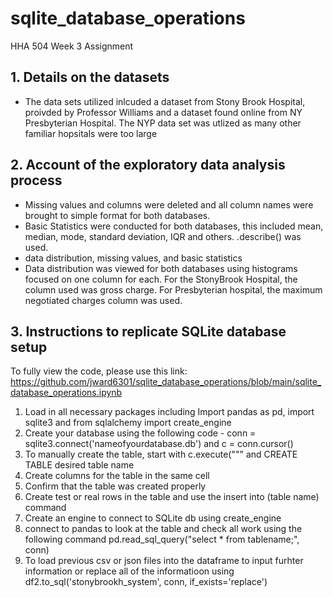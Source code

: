 # sqlite_database_operations
HHA 504 Week 3 Assignment

## 1. Details on the datasets
  * The data sets utilized inlcuded a dataset from Stony Brook Hospital, proivded     by Professor Williams and a dataset found online from NY Presbyterian Hospital.     The NYP data set was utlized as many other familiar hopsitals were too large

## 2. Account of the exploratory data analysis process
  * Missing values and columns were deleted and all column names were brought to       simple format for both databases.
  * Basic Statistics were conducted for both databases, this included mean, median,   mode, standard deviation, IQR and others. .describe() was used. 
  * data distribution, missing values, and basic statistics
  * Data distribution was viewed for both databases using histograms focused on one   column for each. For the StonyBrook Hospital, the column used was gross charge. For Presbyterian hospital, the maximum negotiated charges column was used. 

## 3. Instructions to replicate SQLite database setup
To fully view the code, please use this link: https://github.com/jward6301/sqlite_database_operations/blob/main/sqlite_database_operations.ipynb
  1.   Load in all necessary packages including Import pandas as pd, import sqlite3 and from sqlalchemy import create_engine
  2.   Create your database using the following code -  conn = sqlite3.connect('nameofyourdatabase.db') and c = conn.cursor()
  3.   To manually create the table, start with c.execute(""" and CREATE TABLE desired table name
  4.   Create columns for the table in the same cell
  5.   Confirm that the table was created properly
  6.   Create test or real rows in the table and use the insert into (table name) command
  7.   Create an engine to connect to SQLite db using create_engine
  8.   connect to pandas to look at the table and check all work using the following command pd.read_sql_query("select * from tablename;", conn)
  9.   To load previous csv or json files into the dataframe to input furhter information or replace all of the informatioon using df2.to_sql('stonybrookh_system', conn, if_exists='replace')


       
